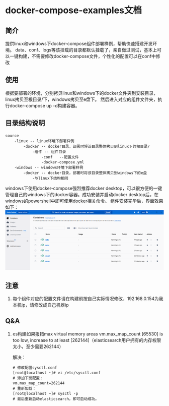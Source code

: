 # docker-compose-examples文档

## 简介
提供linux和windows下docker-compose组件部署样例，帮助快速搭建开发环境。
data、conf、logs等该挂载的目录都默认挂载了，亲自做过测试，基本上可以一键构建，不需要修改docker-compose文件，个性化的配置可以在conf中修改

## 使用
根据要部署的环境，分别拷贝linux和windows下的docker文件夹到安装目录，linux拷贝至根目录/下，windows拷贝至e盘下。
然后进入对应的组件文件夹，执行docker-compose up -d构建容器。


## 目录结构说明
```
source
    -linux -- linux环境下部署样例
        -docker -- docker目录，部署时将该目录整体拷贝到linux下的根目录/
            -组件 -- 组件目录
                -conf   --配置文件
                -docker-compose.yml 
    -windows -- windows环境下部署样例
        -docker -- docker目录，部署时将该目录整体拷贝到windows下的e盘
            -与linux下结构相同
```
windows下使用docker-compose强烈推荐docker desktop，可以很方便的一键管理自己的windows下的docker容器。成功安装并启动docker desktop后，在windows的powershell中即可使用docker相关命令。
组件安装完毕后，界面效果如下：
![](./src/img/Snipaste_2023-05-16_16-32-41.png)





## 注意
1. 每个组件对应的配置文件请在构建前按自己实际情况修改，192.168.0.154为我本机ip，请修改成自己机器ip



## Q&A
1. es构建如果报错max virtual memory areas vm.max\_map\_count \[65530\] is too low, increase to at least \[262144\]（elasticsearch用户拥有的内存权限太小，至少需要262144）

    解决：
    ~~~shell
    # 修改配置sysctl.conf
    [root@localhost ~]# vi /etc/sysctl.conf
    # 添加下面配置：
    vm.max_map_count=262144
    # 重新加载：
    [root@localhost ~]# sysctl -p
    # 最后重新启动elasticsearch，即可启动成功。
    ~~~
